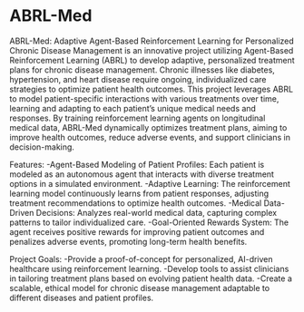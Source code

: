 # ABRL-Med
ABRL-Med: Adaptive Agent-Based Reinforcement Learning for Personalized Chronic Disease Management is an innovative project utilizing Agent-Based Reinforcement Learning (ABRL) to develop adaptive, personalized treatment plans for chronic disease management. Chronic illnesses like diabetes, hypertension, and heart disease require ongoing, individualized care strategies to optimize patient health outcomes. This project leverages ABRL to model patient-specific interactions with various treatments over time, learning and adapting to each patient’s unique medical needs and responses. By training reinforcement learning agents on longitudinal medical data, ABRL-Med dynamically optimizes treatment plans, aiming to improve health outcomes, reduce adverse events, and support clinicians in decision-making.

Features:
-Agent-Based Modeling of Patient Profiles: Each patient is modeled as an autonomous agent that interacts with diverse treatment options in a simulated environment.
-Adaptive Learning: The reinforcement learning model continuously learns from patient responses, adjusting treatment recommendations to optimize health outcomes.
-Medical Data-Driven Decisions: Analyzes real-world medical data, capturing complex patterns to tailor individualized care.
-Goal-Oriented Rewards System: The agent receives positive rewards for improving patient outcomes and penalizes adverse events, promoting long-term health benefits.

Project Goals:
-Provide a proof-of-concept for personalized, AI-driven healthcare using reinforcement learning.
-Develop tools to assist clinicians in tailoring treatment plans based on evolving patient health data.
-Create a scalable, ethical model for chronic disease management adaptable to different diseases and patient profiles.
